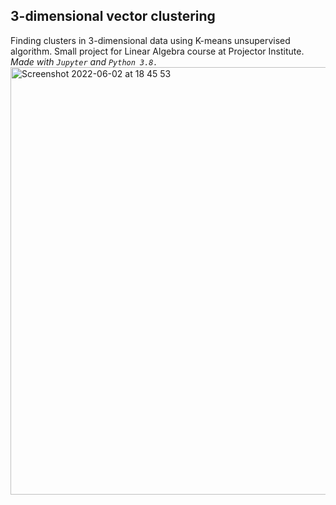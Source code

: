 ## 3-dimensional vector clustering

Finding clusters in 3-dimensional data using K-means unsupervised algorithm.
Small project for Linear Algebra course at Projector Institute. *Made with `Jupyter` and `Python 3.8.`*
<img width="684" alt="Screenshot 2022-06-02 at 18 45 53" src="https://user-images.githubusercontent.com/106391464/171681870-fe4a0f15-16e6-4588-924b-0dd4b35ee405.png">
